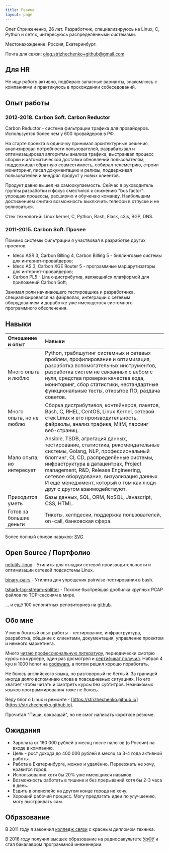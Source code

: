 ```yaml
---
title: Резюме
layout: page
---
```


Олег Стрижеченко, 26 лет. Разработчик, специализируюсь на Linux, C, Python и сетях, интересуюсь распределёнными системами.

Местонахождение: Россия, Екатеринбург.

Почта для связи: oleg.strizhechenko+github@gmail.com

## Для HR

Не ищу работу активно, подбираю запасные варианты, знакомлюсь с компаниями и практикуюсь в прохождении собеседований.

## Опыт работы

### 2012-2018. Carbon Soft. Carbon Reductor

Carbon Reductor - система фильтрации трафика для провайдеров. Используется более чем у 600 провайдеров в РФ.

На старте проекта в одиночку принимал архитектурные решения, анализировал потребности пользователей, разрабатывал и оптимизацировал алгоритмы анализа трафика, выстраивал процесс сборки и автоматической доставки обновлений пользователям, поддерживал обратную совместимость, собирал телеметрию, строил мониторинг, писал документацию и релизы, поддерживал пользователей и внедрял продукт у новых клиентов.

Продукт давно вышел на самоокупаемость. Сейчас я руководитель группы разработки и фокус сместился к снижению "bus factor": упрощаю процессы, расширяю и обученаю команду. Наибольшим достижением считаю возможность выключить телефон в отпуске и не волноваться.

Стек технологий: Linux kernel, C, Python, Bash, Flask, c3js, BGP, DNS.

### 2011-2015. Carbon Soft. Прочее

Помимо системы фильтрации я участвовал в разработке других проектов:

- Ideco ASR 3, Carbon Billing 4, Carbon Billing 5 - биллинговые системы для интернет-провайдеров;
- Ideco AS 3, Carbon XGE Router 5 - программные маршрутизаторы для интернет-провайдеров;
- Carbon PL5 - Linux-дистрибутив, являющийся платформой для приложений Carbon Soft;

Занимал роли начинающего тестировщика и разработчика, специализировался на файрволах, интеграции с сетевым оборудованием и доработке уже имеющегося системного программного обеспечения.

## Навыки

| Отношение и опыт | Навыки |
| :---- | :---- |
| Много опыта и люблю | Python, траблшутинг системных и сетевых проблем, профилирование и оптимизация, разработка вспомогательных инструментов, разработка систем не связанных с вебом с нуля, средства проверки качества кода, мониторинг, сбор статистики, нестандартные функциональные тесты, открытое ПО, раздача советов. |
| Много опыта, но не люблю | Сборка дистрибутивов, контейнеров, пакетов, Bash, C, RHEL, CentOS, Linux Kernel, сетевой стек Linux и его производительность, файрволы, анализ трафика, MitM, парсинг веб-страниц. |
| Мало опыта, но интересует | Ansible, TSDB, агрегация данных, тестирование, статистика, рекомендательные системы, Golang, NLP, профессиональный блоггинг, CI, CD, распределённые системы, инфраструктура в датацентрах, Project management, R&D, Release Engineering, сетевое оборудование, визуализация данных. И ещё менеджмент, который о том как люди друг с другом взаимодействуют. |
| Приходится уметь | Базы данных, SQL, ORM, NoSQL, Javascript, CSS, HTML. |
| Готов за большие деньги | Тикеты, хелпдески, поддержка пользователей, on-call, банковская сфера. |

Более полный список навыков: [SVG](/images/my-skills.svg)

## Open Source / Портфолио

[netutils-linux](https://github.com/strizhechenko/netutils-linux) - Утилиты для отладки сетевой производительности и оптимизации сетевой подсистемы Linux.

[binary-pairs](https://github.com/strizhechenko/binary-pairs) - Утилита для упрощения pairwise-тестирования в bash.

[tshark-tcp-stream-splitter](https://github.com/strizhechenko/tshark-tcp-stream-splitter) - Похоже быстрейшая дробилка крупных PCAP файлов по TCP-сессиям в мире.

... и ещё 100 непонятных репозиториев на [github](https://github.com/strizhechenko).

## Обо мне

У меня богатый опыт работы - тестирование, инфраструктура, разработка, общение с клиентами, документация, управление проектом и немного маркетинга.

Много [читаю профессиональную литературу](https://strizhechenko.github.io/2017/06/30/programming-books.html), периодически смотрю курсы на курсере, один раз досмотрел и [сертификат получил](http://coursera.org/api/certificate.v1/pdf/4DHY7WQBMT25). Набрал 4 kyu и 1000 honor на [codewars](https://www.codewars.com/users/strizhechenko), а потом решил хорошо поработать.

Не боюсь английского языка, но разговорный не беглый. За границей иногда долго вспоминаю слова в повседневных ситуациях. Но его хватает чтобы читать и смотреть курсы без субтитров. Незнакомых языков программирования тоже не боюсь.

Веду блог о Linux и ремонте - [https://strizhechenko.github.io](https://strizhechenko.github.io).

Прочитал "Пиши, сокращай", но не смог написать короткое резюме.

## Ожидания

- Зарплата от 160 000 рублей в месяц после налогов (в России) на входе в компанию.
- Цель - рост дохода до 400 000 рублей в месяц за 3-4 года активной работы.
- Работа в Екатеринбурге, можно и удалённо. Переезжать не хочу, нравится город.
- Использование хотя бы 20% уже имеющихся навыков.
- Возможность работать в тишине и без прерываний хотя бы 2-3 часа в день.
- Ездить в опенспейс на другом конце города не хочу.
- Хороший рабочий процесс. Могу предлагать идеи по улучшению, могу выстраивать сам.

## Образование

В 2011 году я закончил [колледж связи](http://uisi.ru/) с красным дипломом техника.

В 2016 году получил высшее образование на радиофакультете [УрФУ](http://urfu.ru/) и стал бакалавром программной инеженерии.
